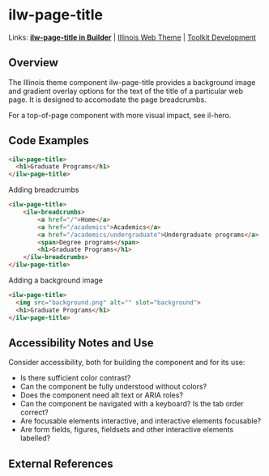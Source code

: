 # ilw-page-title

Links: **[ilw-page-title in Builder](https://builder3.toolkit.illinois.edu/component/ilw-page-title/index.html)** | 
[Illinois Web Theme](https://webtheme.illinois.edu/) | 
[Toolkit Development](https://github.com/web-illinois/toolkit-management)

## Overview

The Illinois theme component ilw-page-title provides a background image and gradient overlay options for the text of the title of a particular web page. It is designed to accomodate the page breadcrumbs.

For a top-of-page component with more visual impact, see il-hero.

## Code Examples

```html
<ilw-page-title>
  <h1>Graduate Programs</h1>
</ilw-page-title>
```
Adding breadcrumbs

```html
<ilw-page-title>
    <ilw-breadcrumbs>
        <a href="/">Home</a>
        <a href="/academics">Academics</a>
        <a href="/academics/undergraduate">Undergraduate programs</a>
        <span>Degree programs</span>
        <h1>Graduate Programs</h1>
    </ilw-breadcrumbs>
</ilw-page-title>
```
Adding a background image

```html
<ilw-page-title>
  <img src="background.png" alt="" slot="background">
  <h1>Graduate Programs</h1>
</ilw-page-title>
```

## Accessibility Notes and Use

Consider accessibility, both for building the component and for its use:

- Is there sufficient color contrast?
- Can the component be fully understood without colors?
- Does the component need alt text or ARIA roles?
- Can the component be navigated with a keyboard? Is the tab order correct?
- Are focusable elements interactive, and interactive elements focusable?
- Are form fields, figures, fieldsets and other interactive elements labelled?

## External References
